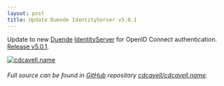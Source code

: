 ```yaml
---
layout: post
title: Update Duende IdentityServer v5.0.1
---
```


Update to new [Duende](https://duendesoftware.com/) [IdentityServer](https://duendesoftware.com/products/identityserver) for OpenID Connect authentication.
[Release v5.0.1](https://github.com/DuendeSoftware/IdentityServer/releases/tag/5.0.1).

[![cdcavell.name](https://cdcavell.name/img/thumbnail.png)](https://cdcavell.name)  

###### Full source can be found in [GitHub](https://github.com/) repository [cdcavell/cdcavell.name](https://github.com/cdcavell/cdcavell.name).
